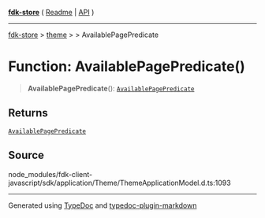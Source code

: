 [**fdk-store**](../../../README.md) ( [Readme](../../../README.md) \| [API](../../../API.md) )

---

[fdk-store](../../../API.md) > [theme](../../README.md) > [<internal>](../README.md) > AvailablePagePredicate

# Function: AvailablePagePredicate()

> **AvailablePagePredicate**(): [`AvailablePagePredicate`](../type-aliases/type-alias.AvailablePagePredicate.md)

## Returns

[`AvailablePagePredicate`](../type-aliases/type-alias.AvailablePagePredicate.md)

## Source

node_modules/fdk-client-javascript/sdk/application/Theme/ThemeApplicationModel.d.ts:1093

---

Generated using [TypeDoc](https://typedoc.org/) and [typedoc-plugin-markdown](https://www.npmjs.com/package/typedoc-plugin-markdown)
